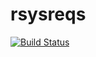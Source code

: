 # rsysreqs

[![Build Status](https://travis-ci.org/glin/rsysreqs.svg)](https://travis-ci.org/glin/rsysreqs)
